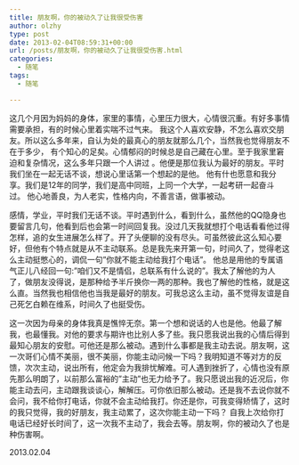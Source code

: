 ```yaml
---
title: 朋友啊，你的被动久了让我很受伤害
author: olzhy
type: post
date: 2013-02-04T08:59:31+00:00
url: /posts/朋友啊，你的被动久了让我很受伤害.html
categories:
  - 随笔
tags:
  - 随笔

---
```

这几个月因为妈妈的身体，家里的事情，心里压力很大，心情很沉重。有好多事情需要承担，有的时候心里着实喘不过气来。 我这个人喜欢安静，不怎么喜欢交朋友。所以这么多年来，自认为处的最真心的朋友就那么几个，当然我也觉得朋友不在于多少， 有个知心的足矣。心情郁闷的时候总是自己藏在心里。至于我家里窘迫和复杂情况，这么多年只跟一个人讲过 。他便是那位我认为最好的朋友。平时我们坐在一起无话不谈，想说心里话第一个想起的是他。 他有什也愿意和我分享。我们是12年的同学，我们是高中同班，上同一个大学，一起考研一起奋斗过。 他心地善良，为人老实，性格内向，不善言语，做事被动。 

感情，学业，平时我们无话不谈。平时遇到什么，看到什么，虽然他的QQ隐身也要留言几句，他看到后也会第一时间回复我。没过几天我就想打个电话看看他过得怎样，追的女生进展怎么样了。开了头便聊的没有尽头。可虽然彼此这么知心要好，但他有个特点就是从不主动联系。总是我先来开第一句，时间久了，觉得老这么主动挺憋心的，调侃一句&#8221;你就不能主动给我打个电话&#8221;。 他总是用他的专属语气正儿八经回一句:&#8221;咱们又不是情侣，总联系有什么说的&#8221;。我太了解他的为人了，做朋友没得说，是那种给予半斤换你一两的那种。我也了解他的性格，就是这么直。当然我也相信他也当我是最好的朋友。可我总这么主动，虽不觉得友谊是自己死乞白赖在维系，时间久了也挺受伤。

这一次因为母亲的身体我真是憔悴无奈。第一个想和说话的人也是他。他最了解我，也最懂我。对他的要求与期许也比别人多了些。我只愿我说出我的心情后得到最知心朋友的安慰。可他还是那么被动。遇到什么事都是我主动去说。朋友啊，这一次哥们心情不美丽，很不美丽，你能主动问候一下吗？我明知道不等对方的反馈，次次主动，说出所有，他定会为我排忧解难。可人遇到挫折了，心情也没有原先那么明朗了，以前那么富裕的&#8221;主动&#8221;也无力给予了。我只愿说出我的近况后，你能主动去问，主动跟我谈谈心，解解压。可你依旧那么被动。还是我不去说你就不会问，我不给你打电话，你就不会主动给我打。你还是你，可我变得矫情了，这时的我只觉得，我的好朋友，我主动累了，这次你能主动一下吗？ 自我上次给你打电话已经好长时间了，这一次我不主动了，我会去等。朋友啊，你的被动久了也是种伤害啊。

2013.02.04